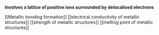 **Involves a lattice of positive ions surrounded by delocalised electrons**

[[Metallic bonding formation]]
[[electrical conductivity of metallic structures]]
[[strength of metallic structures]]
[[melting point of metallic structures]]